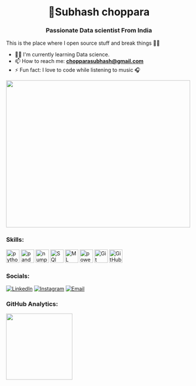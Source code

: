 
<h1 align="center">💫Subhash choppara</h1>
<h3 align="center">Passionate Data scientist From India</h3>

This is the place where I open source stuff and break things 👨‍💻 
- 👨‍💻 I'm currently learning Data science.
- 📫 How to reach me: **chopparasubhash@gmail.com**
- ⚡ Fun fact: I love to code while listening to music 🎧

<img
  src="https://github.com/Anmol-Baranwal/Cool-GIFs-For-GitHub/assets/74038190/219bcc70-f5dc-466b-9a60-29653d8e8433"
  height="400px"
  width="500px"
/>

### Skills:

<a href="https://www.pythonprogramming.com/" target="_blank" rel="noreferrer"><img src="https://skillicons.dev/icons?i=c&theme=dark" width="36" height="36" alt="python" /></a>
<a href="https://pandas" target="_blank" rel="noreferrer"><img src="https://skillicons.dev/icons?i=pandas&theme=dark" width="36" height="36" alt=pandas /></a>
<a href="https://numpy" target="_blank" rel="noreferrer"><img src="https://skillicons.dev/icons?i=numpy&theme=dark" width="36" height="36" alt=numpy /></a>
<a href="https://Sql/" target="_blank" rel="noreferrer"><img src="https://skillicons.dev/icons?i=sql&theme=dark" width="36" height="36" alt="SQl" /></a>
<a href="https://machine learning/" target="_blank" rel="noreferrer"><img src="https://skillicons.dev/icons?i=ML&theme=dark" width="36" height="36" alt="ML" /></a>
<a href="https://www.power bi/" target="_blank" rel="noreferrer"><img src="https://skillicons.dev/icons?i=js&theme=dark" width="36" height="36" alt="power bi" /></a>
<a href="https://git-scm.com/" target="_blank" rel="noreferrer"><img src="https://skillicons.dev/icons?i=git&theme=dark" width="36" height="36" alt="Git" /></a>
<a href="https://github.com/" target="_blank" rel="noreferrer"><img src="https://skillicons.dev/icons?i=github&theme=dark" width="36" height="36" alt="GitHub" /></a>


### Socials:

[![LinkedIn](https://img.shields.io/badge/LinkedIn-%230077B5.svg?logo=linkedin&logoColor=white)](https://www.linkedin.com/in/subhash-choppara)
[![Instagram](https://img.shields.io/badge/Instagram-%23E4405F.svg?logo=Instagram&logoColor=white)](https://www.instagram.com/subhash_choppara/)
[![Email](https://img.shields.io/badge/Gmail-%23E4410F.svg?logo=Gmail&logoColor=white)](mailto:chopparasubhash@gmail.com)

### GitHub Analytics:

<p>
<a href="https://github.com/Subhash_choppara">
  <img height="180em" src="https://github-readme-stats-eight-theta.vercel.app/api?username=Subhash_choppara&show_icons=true&theme=algolia&include_all_commits=true&count_private=true"/>
  <!-- <img height="180em" src="https://github-readme-stats-eight-theta.vercel.app/api/top-langs/?username=Subhash_choppara&layout=compact&langs_count=8&theme=algolia&include_all_commits=true&count_private=true"/> -->
</a>
</p>


